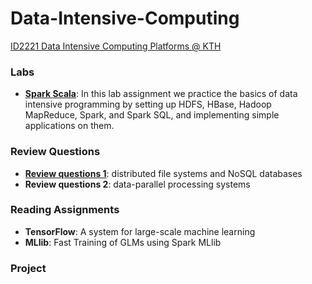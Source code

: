 # Data-Intensive-Computing
[ID2221 Data Intensive Computing Platforms @ KTH](https://id2221kth.github.io)

### Labs
* [**Spark Scala**](https://github.com/bsridatta/Data-Intensive-Computing/tree/master/Spark%20Scala): In this lab assignment we practice the basics of data intensive programming by setting up HDFS, HBase, Hadoop MapReduce, Spark, and Spark SQL, and implementing simple applications on them.  

### Review Questions
* [**Review questions 1**](https://github.com/bsridatta/Data-Intensive-Computing/blob/master/Review%20question%201.pdf): distributed file systems and NoSQL databases
* **Review questions 2**: data-parallel processing systems

### Reading Assignments
* **TensorFlow**: A system for large-scale machine learning
* **MLlib**: Fast Training of GLMs using Spark MLlib

### Project
